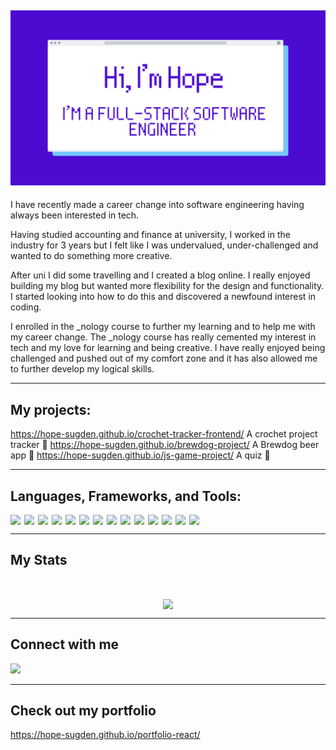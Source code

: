 
## ![](./header.png)

I have recently made a career change into software engineering having always been interested in tech. 

Having studied accounting and finance at university, I worked in the industry for 3 years but I felt like I was undervalued, under-challenged and wanted to do something more creative. 

After uni I did some travelling and I created a blog online. I really enjoyed building my blog but wanted more flexibility for the design and functionality. I started looking into how to do this and discovered a newfound interest in coding. 

I enrolled in the _nology course to further my learning and to help me with my career change. The _nology course has really cemented my interest in tech and my love for learning and being creative. I have really enjoyed being challenged and pushed out of my comfort zone and it has also allowed me to further develop my logical skills.

---

## My projects:

https://hope-sugden.github.io/crochet-tracker-frontend/ A crochet project tracker 🧶
https://hope-sugden.github.io/brewdog-project/ A Brewdog beer app 🍻
https://hope-sugden.github.io/js-game-project/ A quiz 🧠

---

## Languages, Frameworks, and Tools:

<div style="display: flex; justify-content: flex-start; flex-wrap: wrap; gap: 6px">
<!-- html5 -->
<img src="https://img.shields.io/badge/-HTML5-blueviolet?logo=html5" />
<!-- css3 -->
<img src="https://img.shields.io/badge/-CSS-blueviolet?logo=css3" />
<!-- scss -->
<img src="https://img.shields.io/badge/-SCSS-blueviolet?logo=sass" />
<!-- javascript -->
<img src="https://img.shields.io/badge/-JavaScript-blueviolet?logo=javascript" />
<!-- React -->
<img src="https://img.shields.io/badge/-ReactJS-blueviolet?logo=react" />
<!-- jest -->
<img src="https://img.shields.io/badge/-Jest-blueviolet?logo=jest" />
<!-- NodeJS -->
<img src="https://img.shields.io/badge/-NodeJS-blueviolet?logo=node.js" />
<!-- npm -->
<img src="https://img.shields.io/badge/-npm-blueviolet?logo=npm" />
<!-- java -->
<img src="https://img.shields.io/badge/-Java-blueviolet?logo=java" />
<!-- Spring boot -->
<img src="https://img.shields.io/badge/-Spring%20Boot-blueviolet?logo=spring" />
<!-- junit -->
<img src="https://img.shields.io/badge/-Junit-blueviolet?logo=java" />
<!-- Google Cloud Platform -->
<img src="https://img.shields.io/badge/-Google%20Cloud%20Platform-blueviolet?logo=google-cloud" />
<!-- MySQL -->
<img src="https://img.shields.io/badge/-MySQL-blueviolet?logo=mysql" />
<!-- Postman -->
<img src="https://img.shields.io/badge/-Postman-blueviolet?logo=postman" />
</div>

---

## My Stats

<div style="display: flex; width: 100%; justify-content: center; padding-top: 2rem;"><img src="https://github-readme-stats.vercel.app/api/top-langs/?username=hope-sugden&theme=react&hide_border=false&include_all_commits=true&count_private=true&layout=compact"/></div>

---

## Connect with me

<!-- LinkedIn -->
<a href="https://www.linkedin.com/in/hope-sugden-412829109/"><img src="https://img.shields.io/badge/LinkedIn-0077B5?style=for-the-badge&logo=linkedin&logoColor=white" /></a>

---

## Check out my portfolio

https://hope-sugden.github.io/portfolio-react/
